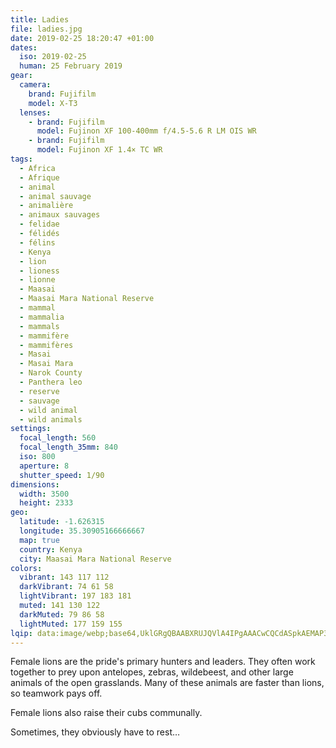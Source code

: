 ```yaml
---
title: Ladies
file: ladies.jpg
date: 2019-02-25 18:20:47 +01:00
dates:
  iso: 2019-02-25
  human: 25 February 2019
gear:
  camera:
    brand: Fujifilm
    model: X-T3
  lenses:
    - brand: Fujifilm
      model: Fujinon XF 100-400mm f/4.5-5.6 R LM OIS WR
    - brand: Fujifilm
      model: Fujinon XF 1.4× TC WR
tags:
  - Africa
  - Afrique
  - animal
  - animal sauvage
  - animalière
  - animaux sauvages
  - felidae
  - félidés
  - félins
  - Kenya
  - lion
  - lioness
  - lionne
  - Maasai
  - Maasai Mara National Reserve
  - mammal
  - mammalia
  - mammals
  - mammifère
  - mammifères
  - Masai
  - Masai Mara
  - Narok County
  - Panthera leo
  - reserve
  - sauvage
  - wild animal
  - wild animals
settings:
  focal_length: 560
  focal_length_35mm: 840
  iso: 800
  aperture: 8
  shutter_speed: 1/90
dimensions:
  width: 3500
  height: 2333
geo:
  latitude: -1.626315
  longitude: 35.30905166666667
  map: true
  country: Kenya
  city: Maasai Mara National Reserve
colors:
  vibrant: 143 117 112
  darkVibrant: 74 61 58
  lightVibrant: 197 183 181
  muted: 141 130 122
  darkMuted: 79 86 58
  lightMuted: 177 159 155
lqip: data:image/webp;base64,UklGRgQBAABXRUJQVlA4IPgAAACwCQCdASpkAEMAP3GixFo/v6gwL5eLG/AuCWcA0jsatzpIBiVJr6IbrummxZARuUAs/7Dzy79Wd0mbdH/FM11n2CflrN0enUDfeakFvxynBmPxf+nkQAD+5k7OQXOT7XntxqhpLZny8csDNOL6UZChrCKmpkG6TDjbYGLH4qJjGU1s/pVk+6qdajJ0/5WlLSLXqaZfVGrBRduv6wRxCgcdvfjTr5hUsj9hvehC8Gxwgz0R11R7nxV8KG93VNQH5KqMqa+0hjXY1cnCtU18yQpyfFWJTTck8zwb1HHxVUUpgbrjKAStGOddhgCnocNcg1Ct4oIC+QgAAA==
---
```


Female lions are the pride's primary hunters and leaders. They often work together to prey upon antelopes, zebras, wildebeest, and other large animals of the open grasslands. Many of these animals are faster than lions, so teamwork pays off.

Female lions also raise their cubs communally.

Sometimes, they obviously have to rest…
